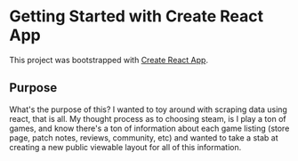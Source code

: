 # Getting Started with Create React App

This project was bootstrapped with [Create React App](https://github.com/facebook/create-react-app).

## Purpose

What's the purpose of this? I wanted to toy around with scraping data using react, that is all. My thought process as to choosing steam, is I play a ton of games, and know there's a ton of information about each game listing (store page, patch notes, reviews, community, etc) and wanted to take a stab at creating a new public viewable layout for all of this information.